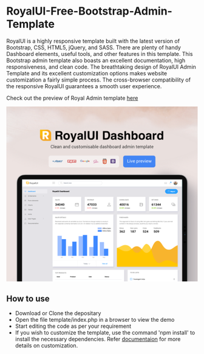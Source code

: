 # RoyalUI-Free-Bootstrap-Admin-Template

RoyalUI is a highly responsive template built with the latest version of Bootstrap, CSS, HTML5, jQuery, and SASS. There are plenty of handy Dashboard elements, useful tools, and other features in this template. This Bootstrap admin template also boasts an excellent documentation, high responsiveness, and clean code. The breathtaking design of RoyalUI Admin Template and its excellent customization options makes website customization a fairly simple process. The cross-browser compatibility of the responsive RoyalUI guarantees a smooth user experience.

Check out the preview of Royal Admin template [here](http://www.templatewatch.com/royalui/template/index.php)

[![N|Solid](preview.png)](http://www.templatewatch.com/royalui/template/index.php)


<h2>How to use</h2>

<ul>
  <li>
    Download or Clone the depositary
  </li>
  <li>
    Open the file template/index.php in a browser to view the demo
  </li>
  <li>
    Start editing the code as per your requirement
  </li>
  <li>
    If you wish to customize the template, use the command 'npm install' to install the necessary dependencies. Refer <a href="http://www.urbanui.com/royalui/template/documentation/documentation.html">documentaion</a> for more details on customization.
  </li>
</ul>
